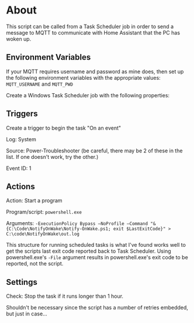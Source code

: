 # About

This script can be called from a Task Scheduler job in order to send a message to MQTT to communicate with Home Assistant that the PC has woken up.

## Environment Variables

If your MQTT requires username and password as mine does, then set up the following environment variables with the appropriate values: `MQTT_USERNAME` and `MQTT_PWD`

Create a Windows Task Scheduler job with the following properties:

## Triggers

Create a trigger to begin the task "On an event"

Log: System

Source: Power-Troubleshooter (be careful, there may be 2 of these in the list. If one doesn't work, try the other.)

Event ID: 1

## Actions

Action: Start a program

Program/script: `powershell.exe`

Arguments: `-ExecutionPolicy Bypass –NoProfile –Command "& {C:\Code\NotifyOnWake\Notify-OnWake.ps1; exit $LastExitCode}" > C:\code\NotifyOnWake\out.log`

This structure for running scheduled tasks is what I've found works well to get the scripts last exit code reported back to Task Scheduler. Using powershell.exe's `-File` argument results in powershell.exe's exit code to be reported, not the script.

## Settings

Check: Stop the task if it runs longer than 1 hour.

Shouldn't be necessary since the script has a number of retries embedded, but just in case...

